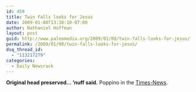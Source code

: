 ```yaml
---
id: 459
title: Twin Falls looks for Jesus
date: 2009-01-08T13:38:10-07:00
author: Nathaniel Hoffman
layout: post
guid: http://www.paleomedia.org/2009/01/08/twin-falls-looks-for-jesus/
permalink: /2009/01/08/twin-falls-looks-for-jesus/
dsq_thread_id:
  - "113217279"
categories:
  - Daily Newsrack
---
```

**Original head preserved&#8230; &#8217;nuff said.** Poppino in the [Times-News](http://www.magicvalley.com/articles/2009/01/07/news/top_story/152325.txt).